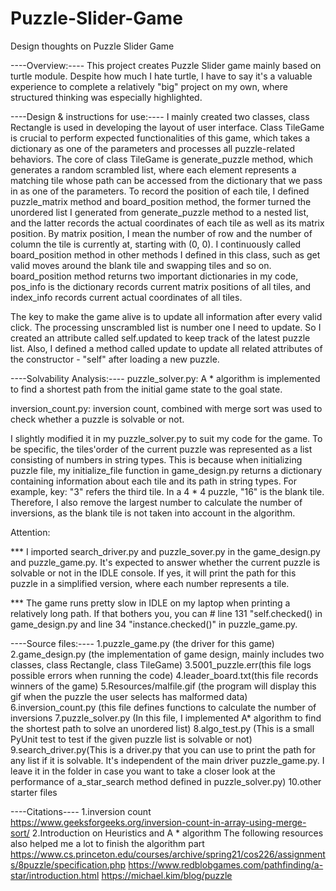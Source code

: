 # Puzzle-Slider-Game

Design thoughts on Puzzle Slider Game

----Overview:----
This project creates Puzzle Slider game mainly based on turtle module. Despite how much I hate turtle, I have to say it's a valuable experience to complete a relatively "big" project on my own, where structured thinking was especially highlighted.

----Design & instructions for use:----
I mainly created two classes, class Rectangle is used in developing the layout of user interface. Class TileGame is crucial to perform expected functionalities of this game, which takes a dictionary as one of the parameters and processes all puzzle-related behaviors. The core of class TileGame is generate_puzzle method, which generates a random scrambled list, where each element represents a matching tile whose path can be accessed from the dictionary that we pass in as one of the parameters. To record the position of each tile, I defined puzzle_matrix method and board_position method, the former turned the unordered list I generated from generate_puzzle method to a nested list, and the latter records the actual coordinates of each tile as well as its matrix position. By matrix position, I mean the number of row and the number of column the tile is currently at, starting with (0, 0). I continuously called board_position method in other methods I defined in this class, such as get valid moves around the blank tile and swapping tiles and so on. board_position method returns two important dictionaries in my code, pos_info is the dictionary records current matrix positions of all tiles, and index_info records current actual coordinates of all tiles. 

The key to make the game alive is to update all information after every valid click. The processing unscrambled list is number one I need to update. So I created an attribute called self.updated to keep track of the latest puzzle list. Also, I defined a method called update to update all related attributes of the constructor - "self" after loading a new puzzle. 

----Solvability Analysis:----
puzzle_solver.py: A * algorithm is implemented to find a shortest path from the initial game state to the goal state. 

inversion_count.py: inversion count, combined with merge sort was used to check whether a puzzle is solvable or not.

I slightly modified it in my puzzle_solver.py to suit my code for the game. To be specific, the tiles'order of the current puzzle was represented as a list consisting of numbers in string types. This is because when initializing puzzle file, my initialize_file function in game_design.py returns a dictionary containing information about each tile and its path in string types. For example, key: "3" refers the third tile. In a 4 * 4 puzzle, "16" is the blank tile. Therefore, I also remove the largest number to calculate the number of inversions, as the blank tile is not taken into account in the algorithm.


Attention:

*** I imported search_driver.py and puzzle_sover.py in the game_design.py and puzzle_game.py. It's expected to answer whether the current puzzle is solvable or not in the IDLE console. If yes, it will print the path for this puzzle in a simplified version, where each number represents a tile.

*** The game runs pretty slow in IDLE on my laptop when printing a relatively long path.
If that bothers you, you can # line 131 "self.checked() in game_design.py and line 34 "instance.checked()" in puzzle_game.py. 

----Source files:----
1.puzzle_game.py (the driver for this game)
2.game_design.py (the implementation of game design, mainly includes two classes, class Rectangle, class TileGame)
3.5001_puzzle.err(this file logs possible errors when running the code)
4.leader_board.txt(this file records winners of the game)
5.Resources/malfile.gif (the program will display this gif when the puzzle the user selects has malformed data)
6.inversion_count.py (this file defines functions to calculate the number of inversions
7.puzzle_solver.py (In this file, I implemented A* algorithm to find the shortest path to solve an unordered list)
8.algo_test.py (This is a small PyUnit test to test if the given puzzle list is solvable or not)
9.search_driver.py(This is a driver.py that you can use to print the path for any list if it is solvable. It's independent of the main driver puzzle_game.py. I leave it in the folder in case you want to take a closer look at the performance of a_star_search method defined in puzzle_solver.py)
10.other starter files


----Citations----
1.inversion count 
https://www.geeksforgeeks.org/inversion-count-in-array-using-merge-sort/
2.Introduction on Heuristics and A * algorithm
The following resources also helped me a lot to finish the algorithm part
https://www.cs.princeton.edu/courses/archive/spring21/cos226/assignments/8puzzle/specification.php
https://www.redblobgames.com/pathfinding/a-star/introduction.html
https://michael.kim/blog/puzzle
